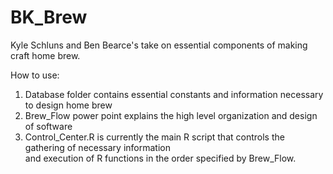 # BK_Brew
Kyle Schluns and Ben Bearce's take on essential components of making craft home brew.

How to use:  
1) Database folder contains essential constants and information necessary to design home brew  
2) Brew_Flow power point explains the high level organization and design of software  
3) Control_Center.R is currently the main R script that controls the gathering of necessary information  
   and execution of R functions in the order specified by Brew_Flow.  